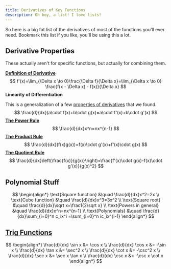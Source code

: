 ```yaml
---
title: Derivatives of Key Functions
description: Oh boy, a list! I love lists!
---
```


So here is a big fat list of the derivatives of most of the functions you'll ever need. Bookmark this list if you like, you'll be using this a lot.

## Derivative Properties

These actually aren't for specific functions, but actually for combining them.

[**Definition of Derivative**](./unit1-the-derivative/what-is-the-derivative)
$$
f'(x)=\lim_{\Delta x \to 0}\frac{\Delta f}{\Delta x}=\lim_{\Delta x \to 0} \frac{f(x - \Delta x) - f(x)}{\Delta x}
$$
**Linearity of Differentiation**

This is a generalization of a few [properties of derivatives](./unit1-the-derivative/calculating-derivatives#properties-of-derivatives-from-limit-laws) that we found.
$$
\frac{d}{dx}(a\cdot f(x)+b\cdot g(x)=a\cdot f'(x)+b\cdot g'(x)
$$
[**The Power Rule**](./unit1-the-derivative/calculating-derivatives#the-power-rule)
$$
\frac{d}{dx}x^n=nx^{n-1}
$$
[**The Product Rule**](./unit2-differentiation/product-rule)
$$
\frac{d}{dx}(f(x)g(x))=f(x)\cdot g'(x)+f'(x)\cdot g(x)
$$
[**The Quotient Rule**](./unit2-differentiation/quotient-rule)
$$
\frac{d}{dx}\left(\frac{f(x)}{g(x)}\right)=\frac{f'(x)\cdot g(x)-f(x)\cdot g'(x)}{g(x)^2}
$$

## Polynomial Stuff

$$
\begin{align*}
\text{Square function}   &\quad \frac{d}{dx}x^2=2x \\
\text{Cube function}     &\quad \frac{d}{dx}x^3=3x^2 \\
\text{Square root}       &\quad \frac{d}{dx}\sqrt x=\frac1{2\sqrt x} \\
\text{Powers in general} &\quad \frac{d}{dx}x^n=nx^{n-1} \\
\text{Polynomials}       &\quad \frac{d}{dx}\sum_{i=0}^n c_ix^i
                                           =\sum_{i=0}^n ic_ix^{i-1}
\end{align*}
$$

## [Trig Functions](./unit2-differentiation/quotient-rule#trig-functions-with-the-quotient-rule)
$$
\begin{align*}
\frac{d}{dx} \sin x &= \cos x \\
\frac{d}{dx} \cos x &= -\sin x \\
\frac{d}{dx} \tan x &= \sec^2 x \\
\frac{d}{dx} \cot x &= -\csc^2 x \\
\frac{d}{dx} \sec x &= \sec x \tan x \\
\frac{d}{dx} \csc x &= -\csc x \cot x
\end{align*}
$$
